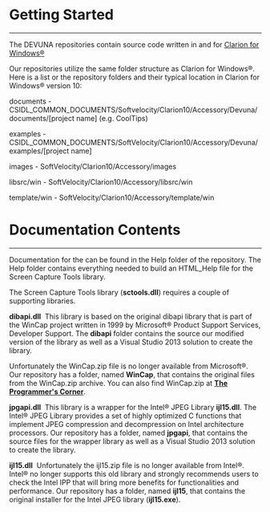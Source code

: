 # Getting Started #

----------

The DEVUNA repositories contain source code written in and for [Clarion for Windows®](http://www.SoftVelocity.com)

Our repositories utilize the same folder structure as Clarion for Windows®.  Here is a list or the repository folders and their typical location in Clarion for Windows® version 10:

documents - CSIDL\_COMMON_DOCUMENTS/Softvelocity/Clarion10/Accessory/Devuna/documents/[project name] (e.g. CoolTips)

examples - CSIDL\_COMMON_DOCUMENTS/SoftVelocity/Clarion10/Accessory/Devuna/examples/[project name]

images - SoftVelocity/Clarion10/Accessory/images

libsrc/win - SoftVelocity/Clarion10/Accessory/libsrc/win

template/win - SoftVelocity/Clarion10/Accessory/template/win

# Documentation Contents #

--------

Documentation for the  can be found in the Help folder of the repository.  The Help folder contains everything needed to build an HTML_Help file for the Screen Capture Tools library.

The Screen Capture Tools library (**sctools.dll**) requires a couple of supporting libraries.

**dibapi.dll**&nbsp;&nbsp;This library is based on the original dibapi library that is part of the WinCap project written in 1999 by Microsoft® Product Support Services, Developer Support. The **dibapi** folder contains the source our modified version of the library as well as a Visual Studio 2013 solution to create the library.

Unfortunately the WinCap.zip file is no longer available from Microsoft®.  Our repository has a folder, named **WinCap**, that contains the original files from the WinCap.zip archive.  You can also find WinCap.zip at [**The Programmer's Corner**](https://www.pcorner.com/list/C/WINCAP31.ZIP/INFO/).

**jpgapi.dll**&nbsp;&nbsp;This library is a wrapper for the Intel® JPEG Library **ijl15.dll**. The Intel® JPEG Library provides a set of highly optimized C functions that implement JPEG compression and decompression on Intel architecture processors. Our repository has a folder, named **jpgapi**, that contains the source files for the wrapper library as well as a Visual Studio 2013 solution to create the library.

**ijl15.dll**&nbsp;&nbsp;Unfortunately the ijl15.zip file is no longer available from Intel®.  Intel® no longer supports this old library and strongly recommends users to check the Intel IPP that will bring more benefits for functionalities and performance. Our repository has a folder, named <b>ijl15</b>, that contains the original installer for the Intel JPEG library (**ijl15.exe**).







